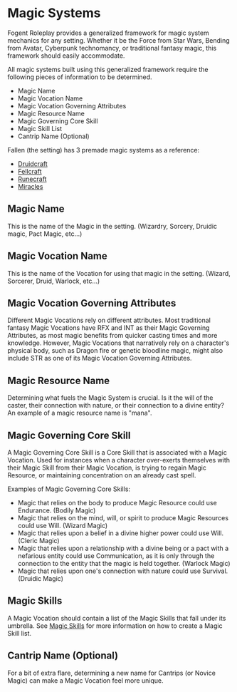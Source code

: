 # Magic Systems

Fogent Roleplay provides a generalized framework for magic system mechanics for any setting. Whether it be the Force from Star Wars, Bending from Avatar, Cyberpunk technomancy, or traditional fantasy magic, this framework should easily accommodate.

All magic systems built using this generalized framework require the following pieces of information to be determined.

- Magic Name
- Magic Vocation Name
- Magic Vocation Governing Attributes
- Magic Resource Name
- Magic Governing Core Skill
- Magic Skill List
- Cantrip Name (Optional)

Fallen (the setting) has 3 premade magic systems as a reference:

- [Druidcraft](./../../Settings/Fallen/MagicSystems/Druidcraft/Druidcraft.md)
- [Fellcraft](./../../Settings/Fallen/MagicSystems/Fellcraft/Fellcraft.md)
- [Runecraft](./../../Settings/Fallen/MagicSystems/Runecraft/Runecraft.md)
- [Miracles](./../../Settings/Fallen/MagicSystems/Miracles/Miracles.md)

## Magic Name

This is the name of the Magic in the setting. (Wizardry, Sorcery, Druidic magic, Pact Magic, etc...)

## Magic Vocation Name

This is the name of the Vocation for using that magic in the setting. (Wizard, Sorcerer, Druid, Warlock, etc...)

## Magic Vocation Governing Attributes

Different Magic Vocations rely on different attributes. Most traditional fantasy Magic Vocations have RFX and INT as their Magic Governing Attributes, as most magic benefits from quicker casting times and more knowledge. However, Magic Vocations that narratively rely on a character's physical body, such as Dragon fire or genetic bloodline magic, might also include STR as one of its Magic Vocation Governing Attributes.

## Magic Resource Name

Determining what fuels the Magic System is crucial. Is it the will of the caster, their connection with nature, or their connection to a divine entity? An example of a magic resource name is "mana".

## Magic Governing Core Skill

A Magic Governing Core Skill is a Core Skill that is associated with a Magic Vocation. Used for instances when a character over-exerts themselves with their Magic Skill from their Magic Vocation, is trying to regain Magic Resource, or maintaining concentration on an already cast spell.

Examples of Magic Governing Core Skills:

* Magic that relies on the body to produce Magic Resource could use Endurance. (Bodily Magic)
* Magic that relies on the mind, will, or spirit to produce Magic Resources could use Will. (Wizard Magic)
* Magic that relies upon a belief in a divine higher power could use Will. (Cleric Magic)
* Magic that relies upon a relationship with a divine being or a pact with a nefarious entity could use Communication, as it is only through the connection to the entity that the magic is held together. (Warlock Magic)
* Magic that relies upon one's connection with nature could use Survival. (Druidic Magic)

## Magic Skills

A Magic Vocation should contain a list of the Magic Skills that fall under its umbrella. See [Magic Skills](./MagicSkills.md) for more information on how to create a Magic Skill list.

## Cantrip Name (Optional)

For a bit of extra flare, determining a new name for Cantrips (or Novice Magic) can make a Magic Vocation feel more unique.
